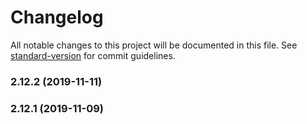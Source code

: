 # Changelog

All notable changes to this project will be documented in this file. See [standard-version](https://github.com/conventional-changelog/standard-version) for commit guidelines.

### 2.12.2 (2019-11-11)

### 2.12.1 (2019-11-09)
